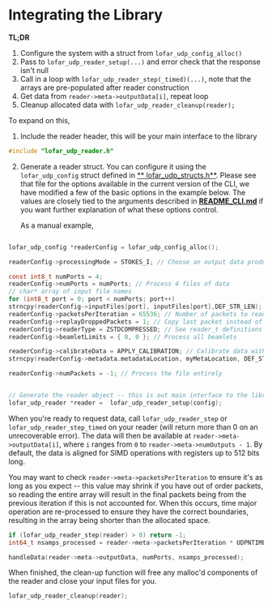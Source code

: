 Integrating the Library
=======================

**TL;DR**
1. Configure the system with a struct from `lofar_udp_config_alloc()`
2. Pass to `lofar_udp_reader_setup(...)` and error check that the
   response isn't null
3. Call in a loop with `lofar_udp_reader_step(_timed)(...)`, note that
   the arrays are pre-populated after reader
   construction
4. Get data from `reader->meta->outputData[i]`, repeat loop
5. Cleanup allocated data with `lofar_udp_reader_cleanup(reader);`

To expand on this,

1. Include the reader header, this will be your main interface to the library

```C
#include "lofar_udp_reader.h"
```

2. Generate a reader struct. You can configure it using the `lofar_udp_config` struct defined in [**
   lofar_udp_structs.h**](../src/lib/lofar_udp_structs.h). Please see
   that file for the options available in the current
   version of the CLI, we have modified a few of the basic options in the example below. The values are closely tied to
   the arguments described in [**README_CLI.md**](./README_CLI.md) if you want further explanation of what these options
   control.

   As a manual example,

```C

lofar_udp_config *readerConfig = lofar_udp_config_alloc();

readerConfig->processingMode = STOKES_I; // Choose an output data product

const int8_t numPorts = 4;
readerConfig->numPorts = numPorts; // Process 4 files of data
// char* array of input file names
for (int8_t port = 0; port < numPorts; port++)
strncpy(readerConfig->inputFiles[port], inputFiles[port],DEF_STR_LEN);
readerConfig->packetsPerIteration = 65536; // Number of packets to read for each operation
readerConfig->replayDroppedPackets = 1; // Copy last packet instead of 0-padding
readerConfig->readerType = ZSTDCOMPRESSED; // See reader_t definitions in lofar_up_general.h.in
readerConfig->beamletLimits = { 0, 0 }; // Process all beamlets

readerConfig->calibrateData = APPLY_CALIBRATION; // Calibrate data with dreamBeam, see alternative options with calibrate_t in lofar_udp_general.h
strncpy(readerConfig->metadata.metadataLocation, myMetaLocation, DEF_STR_LEN);

readerConfig->numPackets = -1; // Process the file entirely


// Generate the reader object -- this is out main interface to the library
lofar_udp_reader *reader =  lofar_udp_reader_setup(config);
```

When you're ready to request data, call `lofar_udp_reader_step` or
`lofar_udp_reader_step_timed` on your reader (will return more than
0 on an unrecoverable error). The data will then be available at
`reader->meta->outputData[i]`, where `i` ranges from `0` to
`reader->meta->numOutputs - 1`. By default, the data is aligned for
SIMD operations with registers up to 512 bits long.

You may want to check `reader->meta->packetsPerIteration` to ensure it's
as long as you expect -- this value may shrink if you have out of
order packets, so reading the entire array will result in the final
packets being from the previous iteration if this is not accounted
for. When this occurs, time major operation are re-processed to ensure
they have the correct boundaries, resulting in the array being
shorter than the allocated space.

```C
if (lofar_udp_reader_step(reader) > 0) return -1;
int64_t nsamps_processed = reader->meta->packetsPerIteration * UDPNTIMESLICE;

handleData(reader->meta->outputData, numPorts, nsamps_processed);
```

When finished, the clean-up function will free any malloc'd components of the reader and close your input files for you.

```C
lofar_udp_reader_cleanup(reader);
```